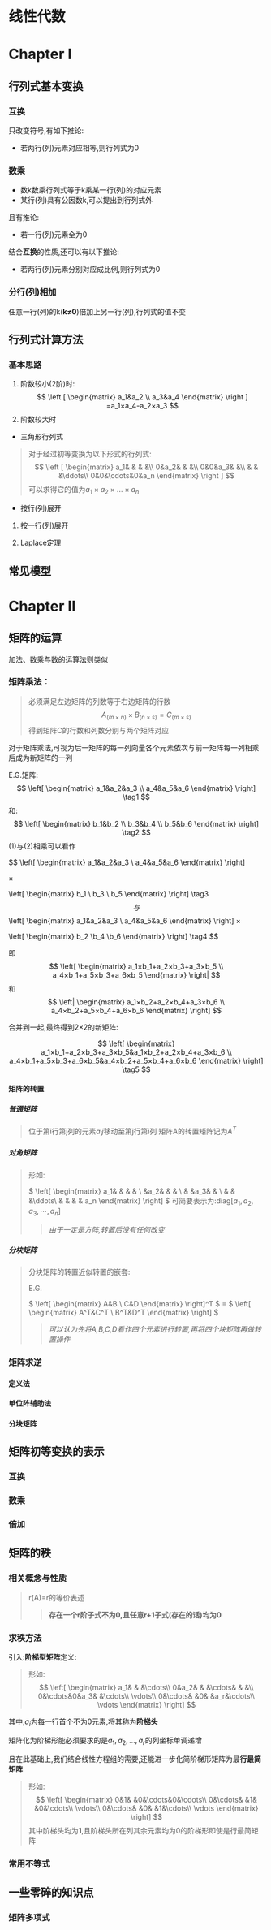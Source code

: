 # 线性代数
# Chapter Ⅰ
## 行列式基本变换
### 互换
只改变符号,有如下推论:
- 若两行(列)元素对应相等,则行列式为0
### 数乘
- 数k数乘行列式等于k乘某一行(列)的对应元素
- 某行(列)具有公因数k,可以提出到行列式外

且有推论:
- 若一行(列)元素全为0 

结合**互换**的性质,还可以有以下推论:
- 若两行(列)元素分别对应成比例,则行列式为0
### 分行(列)相加
任意一行(列)的k(**k≠0**)倍加上另一行(列),行列式的值不变
## 行列式计算方法
### 基本思路
1. 阶数较小(2阶)时:
$$
\left [
\begin{matrix}
a_1&a_2 \\
a_3&a_4
\end{matrix}
\right ]
=a_1×a_4-a_2×a_3
$$
2. 阶数较大时
- 三角形行列式
> 对于经过初等变换为以下形式的行列式:
>$$
\left [
\begin{matrix}
a_1& & & &\\
0&a_2& & &\\
0&0&a_3& &\\
 & & &\ddots\\
0&0&\cdots&0&a_n
\end{matrix}
\right ]
>$$
>可以求得它的值为$a_1×a_2×...×a_n$
- 按行(列)展开
1. 按一行(列)展开
> 
2. Laplace定理
> 
## 常见模型  
# Chapter Ⅱ
## 矩阵的运算

加法、数乘与数的运算法则类似

### 矩阵乘法：

> 必须满足左边矩阵的列数等于右边矩阵的行数
$$A_(m×n)×B_(n×s)=C_(m×s)$$
> 得到矩阵C的行数和列数分别与两个矩阵对应

对于矩阵乘法,可视为后一矩阵的每一列向量各个元素依次与前一矩阵每一列相乘后成为新矩阵的一列

E.G.矩阵:
$$
\left[
\begin{matrix}
a_1&a_2&a_3 \\
a_4&a_5&a_6 
\end{matrix}
\right] \tag1
$$
和:
$$
\left[
\begin{matrix}
b_1&b_2 \\
b_3&b_4 \\
b_5&b_6
\end{matrix}
\right] \tag2
$$
(1)与(2)相乘可以看作

$$
\left[
\begin{matrix}
a_1&a_2&a_3 \\
a_4&a_5&a_6 
\end{matrix}
\right]

×

\left[
\begin{matrix}
b_1 \\
b_3 \\
b_5
\end{matrix}
\right] \tag3
$$
与
$$
\left[
\begin{matrix}
a_1&a_2&a_3 \\
a_4&a_5&a_6 
\end{matrix}
\right] 
×

\left[
\begin{matrix}
b_2 \\b_4 \\b_6
\end{matrix}
\right] \tag4
$$

即
$$
\left[
\begin{matrix}
a_1×b_1+a_2×b_3+a_3×b_5 \\
a_4×b_1+a_5×b_3+a_6×b_5 
\end{matrix}
\right|
$$
和
$$
\left|
\begin{matrix}
a_1×b_2+a_2×b_4+a_3×b_6 \\
a_4×b_2+a_5×b_4+a_6×b_6 
\end{matrix}
\right]
$$

合并到一起,最终得到2×2的新矩阵:

$$
\left[
\begin{matrix}
a_1×b_1+a_2×b_3+a_3×b_5&a_1×b_2+a_2×b_4+a_3×b_6 \\
a_4×b_1+a_5×b_3+a_6×b_5&a_4×b_2+a_5×b_4+a_6×b_6 
\end{matrix}
\right] \tag5
$$

#### 矩阵的转置
##### 普通矩阵
> 位于第i行第j列的元素$a_ij$移动至第j行第i列
> 矩阵A的转置矩阵记为$A^T$
##### 对角矩阵
>形如:
>
>$
\left[
\begin{matrix}
a_1& & & & \\
 &a_2& & & \\
 & &a_3& & \\
 & & &\ddots\\
 & & & & a_n
\end{matrix}
\right]
$
可简要表示为:diag[$a_1,a_2,a_3,\cdots,a_n$]
>> *由于一定是方阵,转置后没有任何改变*
##### 分块矩阵
> 分块矩阵的转置近似转置的嵌套:
>
> E.G.
> 
> $
\left[
\begin{matrix}
A&B \\
C&D
\end{matrix}
\right]^T
$
=
$
\left[
\begin{matrix}
A^T&C^T \\
B^T&D^T
\end{matrix}
\right]
$
>> *可以认为先将A,B,C,D看作四个元素进行转置,再将四个块矩阵再做转置操作*
### 矩阵求逆
#### 定义法

#### 单位阵辅助法
#### 分块矩阵
## 矩阵初等变换的表示
### 互换
### 数乘
### 倍加
## 矩阵的秩
### 相关概念与性质
> r(A)=r的等价表述
>> **存在一个r阶子式不为0,且任意r+1子式(存在的话)均为0**
### 求秩方法
引入:**阶梯型矩阵**定义:
>
> 形如:
> $$
> \left[
> \begin{matrix}
> a_1& & &\cdots\\
> 0&a_2& & &\cdots& & &\\
> 0&\cdots&0&a_3& &\cdots\\
> \vdots\\
> 0&\cdots& &0& &a_r&\cdots\\
> \vdots
> \end{matrix}
> \right] 
> $$

其中,$a_i$为每一行首个不为0元素,将其称为**阶梯头**

矩阵化为阶梯形能必须要求的是$a_1,a_2,...,a_r$的列坐标单调递增

且在此基础上,我们结合线性方程组的需要,还能进一步化简阶梯形矩阵为最**行最简矩阵**
> 形如:
> $$
> \left[
> \begin{matrix}
> 0&1& &0&\cdots&0&\cdots\\
> 0&\cdots& &1& &0&\cdots\\
> \vdots\\
> 0&\cdots& &0& &1&\cdots\\
> \vdots
> \end{matrix}
> \right] 
> $$
其中阶梯头均为**1**,且阶梯头所在列其余元素均为0的阶梯形即使是行最简矩阵
### 常用不等式
## 一些零碎的知识点
### 矩阵多项式
> 